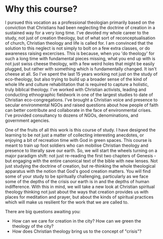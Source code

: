 # Why this course?

I pursued this vocation as a professional theologian primarily based on the conviction that Christians had been neglecting the doctrine of creation in a sustained way for a very long time. I've devoted my whole career to the study, not just of creation theology, but of what sort of reconceptualisation of church, Christian theology and life is called for. I am convinced that the solution to this neglect is not simply to bolt on a few extra classes, or do awareness raising excercises. This is because, when you 'do theology' for such a long time with fundamental pieces missing, what you end up with is not just swiss cheese theology, with a few weird holes that might be easily plugged, but rather with something which is fundamentally changed. It isn't cheese at all. So I've spent the last 15 years working not just on the study of eco-theology, but also trying to build up a broader sense of the kind of whole life and culture rehabilitation that is required to capture a holistic, truly biblical theology. I've worked with Christian activists, leading and conducting ethnographic fieldwork in one of the largest studies to date of Christian eco-congregations. I've brought a Christian voice and presence to secular environmental NGOs and raised questions about how people of faith can better contribute and collaborate in the face of environmental crises. I've provided consultancy to dozens of NGOs, denominations, and government agencies. 

One of the fruits of all this work is this course of study. I have designed the learning to be not just a matter of collecting interesting anecdotes, or enjoying a bit of recreation time with God in green spaces. This course is meant to train up foot soldiers who can mobilise Christian theology and presence to literally save our earth. So, we will start the wheels turning on a major paradigm shift: not just re-reading the first two chapters of Genesis - but engaging with the entire canonical text of the bible with new lenses. Not just studying the doctrine of creation, but re-thinking the whole theological apparatus with the notion that God's good creation matters. You will find some of your study to be spiritually challenging, particularly as we face some of the depths of the crisis our earth is in and the depths of human indifference. With this in mind, we will take a new look at Christian spiritual theology thinking not just about the ways that creation provides us with places for meditation and prayer, but about the kinds of spiritual practices which will make us resilient for the work that we are called to. 

There are big questions awaiting you:
- How can we care for creation in the city? How can we green the theology of the city?
- How does Christian theology bring us to the concept of "crisis"?